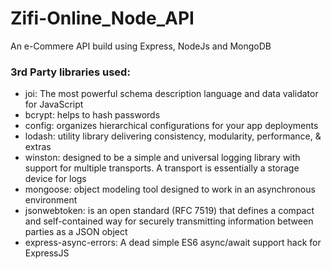 # Zifi-Online_Node_API
An e-Commere API build using Express, NodeJs and MongoDB

### 3rd Party libraries used:
- joi:   The most powerful schema description language and data validator for JavaScript
- bcrypt:   helps to hash passwords
- config:   organizes hierarchical configurations for your app deployments
- lodash:   utility library delivering consistency, modularity, performance, & extras
- winston:   designed to be a simple and universal logging library with support for multiple transports. A transport is essentially a storage device for logs
- mongoose:  object modeling tool designed to work in an asynchronous environment
- jsonwebtoken:   is an open standard (RFC 7519) that defines a compact and self-contained way for securely transmitting information between parties as a JSON object
- express-async-errors:   A dead simple ES6 async/await support hack for ExpressJS

